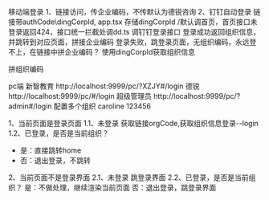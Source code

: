 移动端登录
1、链接访问，传企业编码，不传默认为德锐咨询
2、钉钉自动登录
链接带authCode\dingCorpId,
app.tsx 存储dingCorpId
/默认调首页，首页接口未登录返回424，接口统一拦截处调dd.ts
调钉钉登录接口
登录成功返回组织信息，并跳转到对应页面，拼接企业编码
登录失败，跳登录页面，无组织编码，永远登不上，在链接中拼企业编码？
使用dingCorpId获取组织信息

拼组织编码

pc端
 新智教育 http://localhost:9999/pc/?XZJY#/login
 德锐 http://localhost:9999/pc/#/login
 超级管理员 http://localhost:9999/pc/?admin#/login 配置多个组织 caroline 123456

1、当前页面是登录页面
1.1、未登录
获取链接orgCode,获取组织信息登录--login
1.2、已登录，是否是当前组织？
- 是：直接跳转home
- 否：退出登录，不跳转

2、当前页面不是登录界面
2.1、未登录
跳登录界面
2.2、已登录，是否是当前组织？
是：不做处理，继续渲染当前页面
否：退出登录，跳登录界面
